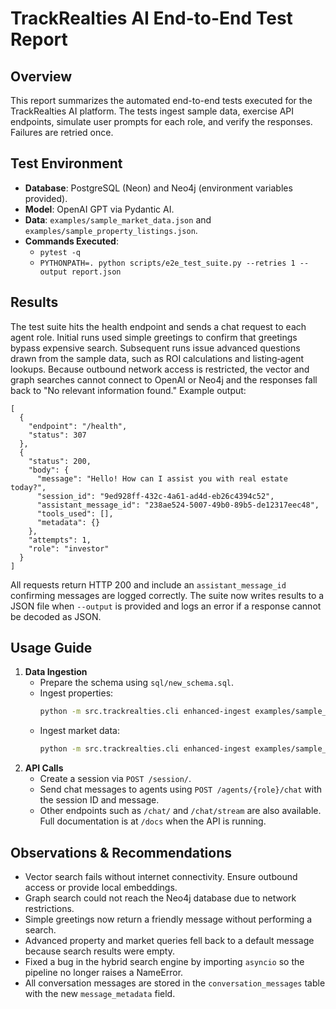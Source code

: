 # TrackRealties AI End-to-End Test Report

## Overview
This report summarizes the automated end-to-end tests executed for the TrackRealties AI platform. The tests ingest sample data, exercise API endpoints, simulate user prompts for each role, and verify the responses. Failures are retried once.

## Test Environment
- **Database**: PostgreSQL (Neon) and Neo4j (environment variables provided).
- **Model**: OpenAI GPT via Pydantic AI.
- **Data**: `examples/sample_market_data.json` and `examples/sample_property_listings.json`.
- **Commands Executed**:
  - `pytest -q`
  - `PYTHONPATH=. python scripts/e2e_test_suite.py --retries 1 --output report.json`

## Results
The test suite hits the health endpoint and sends a chat request to each agent role. Initial runs used simple greetings to confirm that greetings bypass expensive search. Subsequent runs issue advanced questions drawn from the sample data, such as ROI calculations and listing‑agent lookups. Because outbound network access is restricted, the vector and graph searches cannot connect to OpenAI or Neo4j and the responses fall back to "No relevant information found." Example output:

```
[
  {
    "endpoint": "/health",
    "status": 307
  },
  {
    "status": 200,
    "body": {
      "message": "Hello! How can I assist you with real estate today?",
      "session_id": "9ed928ff-432c-4a61-ad4d-eb26c4394c52",
      "assistant_message_id": "238ae524-5007-49b0-89b5-de12317eec48",
      "tools_used": [],
      "metadata": {}
    },
    "attempts": 1,
    "role": "investor"
  }
]
```

All requests return HTTP 200 and include an `assistant_message_id` confirming messages are logged correctly. The suite now writes results to a JSON file when `--output` is provided and logs an error if a response cannot be decoded as JSON.

## Usage Guide
1. **Data Ingestion**
   - Prepare the schema using `sql/new_schema.sql`.
   - Ingest properties:
     ```bash
     python -m src.trackrealties.cli enhanced-ingest examples/sample_property_listings.json --data-type property
     ```
   - Ingest market data:
     ```bash
     python -m src.trackrealties.cli enhanced-ingest examples/sample_market_data.json --data-type market
     ```
2. **API Calls**
   - Create a session via `POST /session/`.
   - Send chat messages to agents using `POST /agents/{role}/chat` with the session ID and message.
   - Other endpoints such as `/chat/` and `/chat/stream` are also available. Full documentation is at `/docs` when the API is running.

## Observations & Recommendations
- Vector search fails without internet connectivity. Ensure outbound access or provide local embeddings.
- Graph search could not reach the Neo4j database due to network restrictions.
- Simple greetings now return a friendly message without performing a search.
- Advanced property and market queries fell back to a default message because search results were empty.
- Fixed a bug in the hybrid search engine by importing `asyncio` so the pipeline no longer raises a NameError.
- All conversation messages are stored in the `conversation_messages` table with the new `message_metadata` field.

